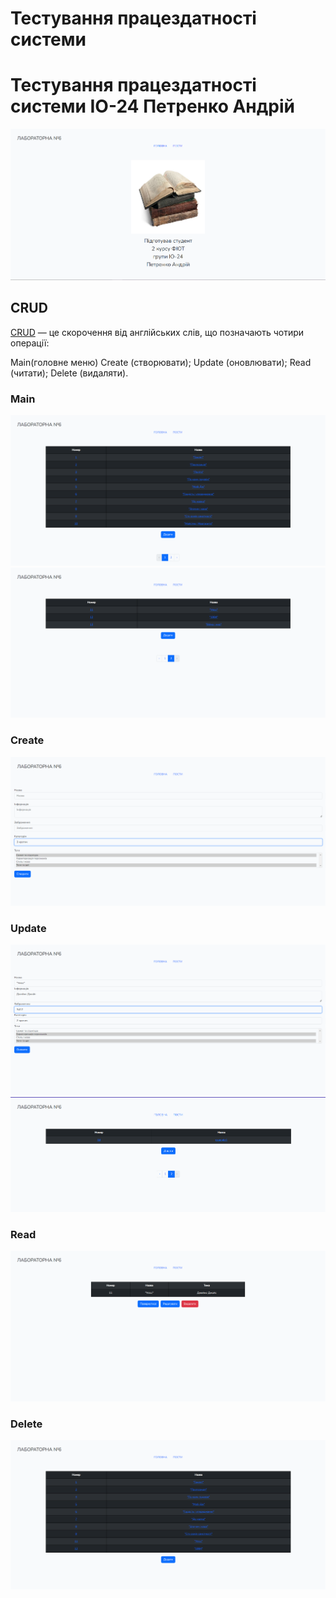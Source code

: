 # Тестування працездатності системи

# Тестування працездатності системи ІО-24 Петренко Андрій
![img.png](./photo/read.png)
## CRUD
[CRUD](https://highload.today/uk/shho-take-crud-prostimi-slovami-funktsiyi-perevagi-ta-prikladi/) — це скорочення від англійських слів, що позначають чотири операції:
    
Main(головне меню)
Create (створювати);
Update (оновлювати);
Read (читати);
Delete (видаляти).
### Main
![img_1.png](./photo/main1.png)
![img_2.png](./photo/main2.png)

### Create
![img_3.png](./photo/create.png)

### Update
![img_6.png](./photo/update.png)
![img_8.png](./photo/create2.png)

### Read
![img_7.png](./photo/main3.png)


### Delete
![img_9.png](./photo/delete.png)

